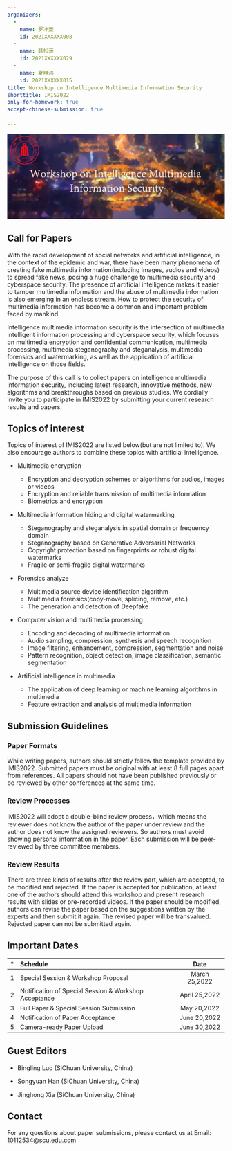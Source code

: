 ```yaml
---
organizers:
  -
    name: 罗冰菱
    id: 2021XXXXXX008
  -
    name: 韩松源
    id: 2021XXXXXX029
  -
    name: 夏境鸿
    id: 2021XXXXXX015
title: Workshop on Intelligence Multimedia Information Security
shorttitle: IMIS2022
only-for-homework: true
accept-chinese-submission: true

---
```

![](./IMIS.png)
## Call for Papers
With the rapid development of social networks and artificial intelligence, in the context of the epidemic and war, there have been many phenomena of creating fake multimedia information(including images, audios and videos) to spread fake news, posing a huge challenge to multimedia security and cyberspace security. The presence of artificial intelligence makes it easier to tamper multimedia information and the abuse of multimedia information is also emerging in an endless stream. How to protect the security of multimedia information has become a common and important problem faced by mankind. 

Intelligence multimedia information security is the intersection of multimedia intelligent information processing and cyberspace security, which focuses on multimedia encryption and confidential communication, multimedia processing, multimedia steganography and steganalysis, multimedia forensics and watermarking, as well as the application of artificial intelligence on those fields. 

The purpose of this call is to collect papers on intelligence multimedia information security, including latest research, innovative methods, new algorithms and breakthroughs based on previous studies. We cordially invite you to participate in IMIS2022 by submitting your current research results and papers.

## Topics of interest
Topics of interest of IMIS2022 are listed below(but are not limited to). We also encourage authors to combine these topics with artificial intelligence.

- Multimedia encryption
	- Encryption and decryption schemes or algorithms for audios, images or videos
	- Encryption and reliable transmission of multimedia information
	- Biometrics and encryption

- Multimedia information hiding and digital watermarking
	- Steganography and steganalysis in spatial domain or frequency domain
	- Steganography based on Generative Adversarial Networks
	- Copyright protection based on fingerprints or robust digital watermarks
	- Fragile or semi-fragile digital watermarks

- Forensics analyze
	- Multimedia source device identification algorithm
	- Multimedia forensics(copy-move, splicing, remove, etc.)
	- The generation and detection of Deepfake

- Computer vision and multimedia processing
	- Encoding and decoding of multimedia information
	- Audio sampling, compression, synthesis and speech recognition
	- Image filtering, enhancement, compression, segmentation and noise
	- Pattern recognition, object detection, image classification, semantic segmentation

- Artificial intelligence in multimedia
	- The application of deep learning or machine learning algorithms in multimedia
	- Feature extraction and analysis of multimedia information

## Submission Guidelines
### Paper Formats
While writing papers, authors should strictly follow the template provided by IMIS2022. Submitted papers must be original with at least 8 full pages apart from references. All papers should not have been published previously or be reviewed by other conferences at the same time. 
### Review Processes
IMIS2022 will adopt a double-blind review process，which means the reviewer does not know the author of the paper under review and the author does not know the assigned reviewers. So authors must avoid showing personal information in the paper. Each submission will be peer-reviewed by three committee members.
### Review Results
There are three kinds of results after the review part, which are accepted, to be modified and rejected. If the paper is accepted for publication, at least one of the authors should attend this workshop and present research results with slides or pre-recorded videos. If the paper should be modified, authors can revise the paper based on the suggestions written by the experts and then submit it again. The revised paper will be transvalued. Rejected paper can not be submitted again. 

## Important Dates
| * | Schedule | Date |
| :-----| :----| :----: |
| 1 | Special Session & Workshop Proposal | March 25,2022 |
| 2 | Notification of Special Session & Workshop Acceptance | April 25,2022 |
| 3 | Full Paper & Special Session Submission | May 20,2022 |
| 4 | Notification of Paper Acceptance | June 20,2022 |
| 5 | Camera-ready Paper Upload | June 30,2022 |

## Guest Editors
* Bingling Luo (SiChuan University, China)

* Songyuan Han (SiChuan University, China)

* Jinghong Xia (SiChuan University, China)


## Contact
For any questions about paper submissions, please contact us at Email: 10112534@scu.edu.com